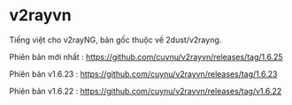 # v2rayvn
Tiếng việt cho v2rayNG, bản gốc thuộc về 2dust/v2rayng.


Phiên bản mới nhất : https://github.com/cuynu/v2rayvn/releases/tag/1.6.25

Phiên bản v1.6.23 : https://github.com/cuynu/v2rayvn/releases/tag/1.6.23


Phiên bản v1.6.22 : https://github.com/cuynu/v2rayvn/releases/tag/v1.6.22

 
